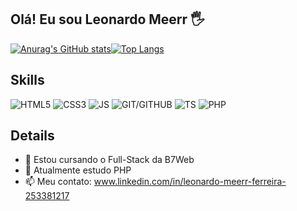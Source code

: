 <h2>Olá! Eu sou Leonardo Meerr 🖐</h2>

[![Anurag's GitHub stats](https://github-readme-stats.vercel.app/api?username=LeonardoMeerr&show_icons=true&theme=highcontrast)](https://github.com/LeonardoMeerr/github-readme-stats)[![Top Langs](https://github-readme-stats.vercel.app/api/top-langs/?username=LeonardoMeerr&layout=compact&theme=highcontrast)](https://github.com/LeonardoMeerr/github-readme-stats)

## Skills
![HTML5](https://img.shields.io/badge/HTML5-E34F26?style=for-the-badge&logo=html5&logoColor=white)
![CSS3](https://img.shields.io/badge/CSS3-1572B6?style=for-the-badge&logo=css3&logoColor=white)
![JS](https://img.shields.io/badge/JavaScript-323330?style=for-the-badge&logo=javascript&logoColor=F7DF1E)
![GIT/GITHUB](https://img.shields.io/badge/GitHub-100000?style=for-the-badge&logo=github&logoColor=white)
![TS](https://img.shields.io/badge/TypeScript-007ACC?style=for-the-badge&logo=typescript&logoColor=white)
![PHP](https://img.shields.io/badge/PHP-777BB4?style=for-the-badge&logo=php&logoColor=white)

## Details
-  🔭 Estou cursando o Full-Stack da B7Web 
- 🌱 Atualmente estudo PHP
- 📫 Meu contato: www.linkedin.com/in/leonardo-meerr-ferreira-253381217
